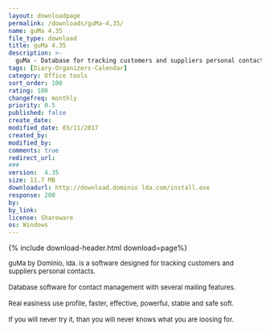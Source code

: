 ```yaml
---
layout: downloadpage
permalink: /downloads/guMa-4,35/
name: guMa 4.35
file_type: download
title: guMa 4.35
description: >-
  guMa - Database for tracking customers and suppliers personal contacts
tags: [Diary-Organizers-Calendar]
category: Office tools
sort_order: 100
rating: 100
changefreq: monthly
priority: 0.5
published: false
create_date:
modified_date: 03/11/2017
created_by:
modified_by:
comments: true
redirect_url:
###
version:  4.35
size: 11.7 MB
downloadurl: http://download.dominio lda.com/install.exe
response: 200
by:
by_link:
license: Shareware
os: Windows
---
```


{% include download-header.html download=page%}

<p style="fix-download-text !important">
<p><font size="2"><p>guMa by Dominio, lda. is a software designed for tracking customers and suppliers personal contacts. <br />
<br />
Database software for contact management with several mailing features. <br />
<br />
Real easiness use profile, faster, effective, powerful, stable and safe soft. <br />
<br />
If you will never try it, than you will never knows what you are loosing for.</p></p></p>
